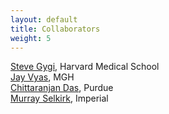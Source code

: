 ```yaml
---
layout: default
title: Collaborators
weight: 5
---
```


[Steve Gygi](https://gygi.med.harvard.edu/index.html/), Harvard Medical School  
[Jay Vyas](http://www2.massgeneral.org/id/labs/vyas/), MGH  
[Chittaranjan Das](http://www.chem.purdue.edu/people/faculty/faculty.asp?itemID=82), Purdue  
[Murray Selkirk](http://www3.imperial.ac.uk/people/m.selkirk), Imperial  
